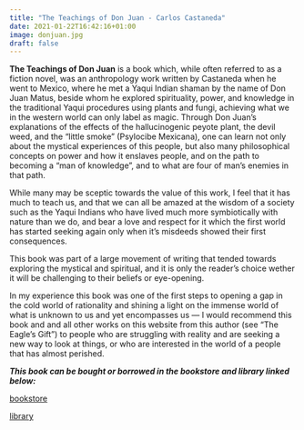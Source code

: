 ```yaml
---
title: "The Teachings of Don Juan - Carlos Castaneda"
date: 2021-01-22T16:42:16+01:00
image: donjuan.jpg
draft: false
---
```



**The Teachings of Don Juan** is a book which, while often referred to as a fiction novel, was an anthropology work written by Castaneda when he went to Mexico, where he met a Yaqui Indian shaman  by the name of Don Juan Matus, beside whom he explored spirituality, power, and knowledge in the traditional Yaqui procedures using plants and fungi, achieving what we in the western world can only label as magic. Through Don Juan’s explanations of the effects of the hallucinogenic peyote plant, the devil weed, and the “little smoke” (Psylocibe Mexicana), one can learn not only about the mystical experiences of this people, but also many philosophical concepts on power and how it enslaves people, and on the path to becoming a “man of knowledge”, and to what are four of man’s enemies in that path.


While many may be sceptic towards the value of this work, I feel that it has much to teach us, and that we can all be amazed at the wisdom of a society such as the Yaqui Indians who have lived much more symbiotically with nature than we do, and bear a love and respect for it which the first world has started seeking again only when it’s misdeeds showed their first consequences. 


This book was part of a large movement of writing that tended towards exploring the mystical and spiritual, and it is only the reader’s choice wether it will be challenging to their beliefs or eye-opening.


In my experience this book was one of the first steps to opening a gap in the cold world of rationality and shining a light on the immense world of what is unknown to us and yet encompasses us — I would recommend this book and and all other works on this website from this author (see “The Eagle’s Gift”) to people who are struggling with reality and are seeking a new way to look at things, or who are interested in the world of a people that has almost perished.


***This book can be bought or borrowed in the bookstore and library linked below:***


[bookstore](https://www.penguin.co.uk/books/17771/the-teachings-of-don-juan/9780140192384.html) 


[library](https://plus.bh.cobiss.net/opac7/bib/bgsa/2470914)